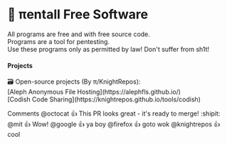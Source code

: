 <h1>👾 πentall Free Software</h1>
  All programs are free and with free source code. <br/>
  Programs are a tool for pentesting.<br/>
 Use these programs only as permitted by law! Don't suffer from sh1t!<br/>

<h4>Projects</h4>
🗃 Open-source projects (By π/KnightRepos):<br/>
    [Aleph Anonymous File Hosting](https://alephfls.github.io/)<br/>
    [Codish Code Sharing](https://knightrepos.github.io/tools/codish)<br/>

Comments 
@octocat :+1: This PR looks great - it's ready to merge! :shipit:
@mit :+1: Wow!
@google :+1: ya boy
@firefox :+1: goto wok
@knightrepos :+1: cool
